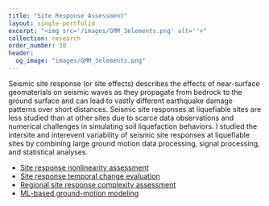```yaml
---
title: "Site Response Assessment"
layout: single-portfolio
excerpt: "<img src='/images/GMM_3elements.png' alt=''>"
collection: research
order_number: 30
header: 
  og_image: "images/GMM_3elements.png"
---
```


Seismic site response (or site effects) describes the effects of near-surface geomaterials on seismic waves as they propagate from bedrock to the ground surface and can lead to vastly different earthquake damage patterns over short distances. Seismic site responses at liquefiable sites are less studied than at other sites due to scarce data observations and numerical challenges in simulating soil liquefaction behaviors. I studied the intersite and interevent variability  of seismic site responses at liquefiable sites by combining large ground motion data processing, signal processing, and statistical analyses.

* [Site response nonlinearity assessment](/posts/2022-blog-sr-nonlinearity)
* [Site response temporal change evaluation](/posts/2022-blog-sr-temporal-changes)
* [Regional site response complexity assessment](/posts/2022-blog-sr-geo-taxonomy)
* [ML-based ground-motion modeling](/posts/2022-blog-GMM-ML)

 
